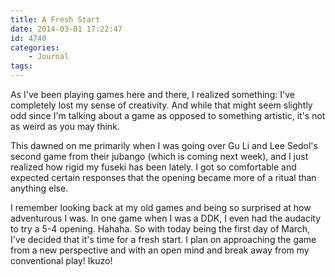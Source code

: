 ```yaml
---
title: A Fresh Start
date: 2014-03-01 17:22:47
id: 4740
categories:
	- Journal
tags:
---
```


As I've been playing games here and there, I realized something: I've completely lost my sense of creativity. And while that might seem slightly odd since I'm talking about a game as opposed to something artistic, it's not as weird as you may think.

This dawned on me primarily when I was going over Gu Li and Lee Sedol's second game from their jubango (which is coming next week), and I just realized how rigid my fuseki has been lately. I got so comfortable and expected certain responses that the opening became more of a ritual than anything else.

I remember looking back at my old games and being so surprised at how adventurous I was. In one game when I was a DDK, I even had the audacity to try a 5-4 opening. Hahaha. So with today being the first day of March, I've decided that it's time for a fresh start. I plan on approaching the game from a new perspective and with an open mind and break away from my conventional play! Ikuzo!